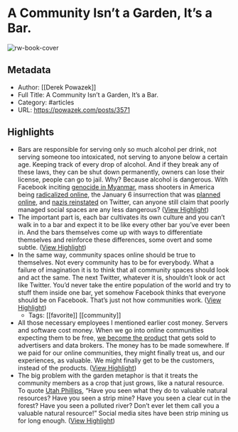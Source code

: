# A Community Isn’t a Garden, It’s a Bar.

![rw-book-cover](https://s0.wp.com/i/blank.jpg)

## Metadata
- Author: [[Derek Powazek]]
- Full Title: A Community Isn’t a Garden, It’s a Bar.
- Category: #articles
- URL: https://powazek.com/posts/3571

## Highlights
- Bars are responsible for serving only so much alcohol per drink, not serving someone too intoxicated, not serving to anyone below a certain age. Keeping track of every drop of alcohol. And if they break any of these laws, they can be shut down permanently, owners can lose their license, people can go to jail. Why? Because alcohol is dangerous. With Facebook inciting [genocide in Myanmar](https://www.amnesty.org/en/latest/news/2022/09/myanmar-facebooks-systems-promoted-violence-against-rohingya-meta-owes-reparations-new-report/), mass shooters in America being [radicalized online](https://ag.ny.gov/sites/default/files/buffaloshooting-onlineplatformsreport.pdf), the January 6 insurrection that was [planned online](https://www.vox.com/recode/22221285/trump-online-capitol-riot-far-right-parler-twitter-facebook), and [nazis reinstated](https://www.rollingstone.com/politics/politics-news/elon-musk-twitter-reinstates-neo-nazi-andrew-anglin-account-1234640390/) on Twitter, can anyone still claim that poorly managed social spaces are any less dangerous? ([View Highlight](https://read.readwise.io/read/01gm5qrv00ezgw817ndj7fx438))
- The important part is, each bar cultivates its own culture and you can’t walk in to a bar and expect it to be like every other bar you’ve ever been in. And the bars themselves come up with ways to differentiate themselves and reinforce these differences, some overt and some subtle. ([View Highlight](https://read.readwise.io/read/01gm5r3mpxmfq74s9sbrs4j32r))
- In the same way, community spaces online should be true to themselves. Not every community has to be for everybody. What a failure of imagination it is to think that all community spaces should look and act the same. The next Twitter, whatever it is, shouldn’t look or act like Twitter. You’d never take the entire population of the world and try to stuff them inside one bar, yet somehow Facebook thinks that everyone should be on Facebook. That’s just not how communities work. ([View Highlight](https://read.readwise.io/read/01gm5qy9enz6ffap1e76sgacq5))
    - Tags: [[favorite]] [[community]] 
- All those necessary employees I mentioned earlier cost money. Servers and software cost money. When we go into online communities expecting them to be free, [we become the product](http://powazek.com/posts/3229) that gets sold to advertisers and data brokers. The money has to be made somewhere. If we paid for our online communities, they might finally treat us, and our experiences, as valuable. We might finally get to be the customers, instead of the products. ([View Highlight](https://read.readwise.io/read/01gm5r1z010psrepchedd1nkyp))
- The big problem with the garden metaphor is that it treats the community members as a crop that just grows, like a natural resource. To quote [Utah Phillips](https://www.azquotes.com/quote/717120), “Have you seen what they do to valuable natural resources? Have you seen a strip mine? Have you seen a clear cut in the forest? Have you seen a polluted river? Don’t ever let them call you a valuable natural resource!” Social media sites have been strip mining us for long enough. ([View Highlight](https://read.readwise.io/read/01gm5r2w26k42y9k41ymxkbdft))
